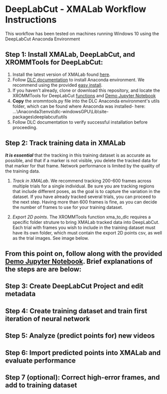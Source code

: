 # DeepLabCut - XMALab Workflow Instructions

This workflow has been tested on machines running Windows 10 using the DeepLabCut Anaconda Environment

## Step 1: Install XMALab, DeepLabCut, and XROMMTools for DeepLabCut: 

1. Install the latest version of XMALab found [here](https://bitbucket.org/xromm/xmalab/).
2. Follow [DLC documentation](https://github.com/AlexEMG/DeepLabCut/blob/master/docs/installation.md) to install Anaconda environment. We recommend using the provided [easy install](https://github.com/AlexEMG/DeepLabCut/blob/master/conda-environments/README.md).
3. If you haven't already, clone or download this repository, and locate the XROMMTools for DeepLabCut [functions](xrommtools.py) and [Demo Jupyter Notebook](XROMM_Pipeline_Demo.ipynb)
4. **Copy** the xrommtools.py file into the DLC Anaconda environment's utils folder, which can be found where Anaconda was installed- here: ...\Anaconda3\envs\dlc-windowsGPU\Lib\site-packages\deeplabcut\utils
5. Follow DLC documentation to verify successful installation before proceeding.

## Step 2: Track training data in XMALab

_**It is essential**_ that the tracking in this training dataset is as accurate as possible, and that if a marker is not visible, you delete the tracked data for that marker for that frame. Network performance is limited by the quality of the training data.

1. *Track in XMALab*. We recommend tracking 200-600 frames across multiple trials for a single individual. Be sure you are tracking regions that include different poses, as the goal is to capture the variation in the dataset. If you have already tracked several trials, you can proceed to the next step. Having more than 600 frames is fine, as you can decide the number of frames to use for your training dataset.



2. *Export 2D points*. The XROMMTools function xma_to_dlc requires a specific folder struture to bring XMALab tracked data into DeepLabCut. Each trial with frames you wish to include in the training dataset must have its own folder, which must contain the export 2D points csv, as well as the trial images. See image below.  

## From this point on, follow along with the provided [Demo Jupyter Notebook](XROMM_Pipeline_Demo.ipynb). Brief explanations of the steps are are below:

## Step 3: Create DeepLabCut Project and edit metadata

## Step 4: Create training dataset and train first iteration of neural network

## Step 5: Analyze (predict points for) new videos

## Step 6: Import predicted points into XMALab and evaluate performance

## Step 7 (optional): Correct high-error frames, and add to training dataset 



